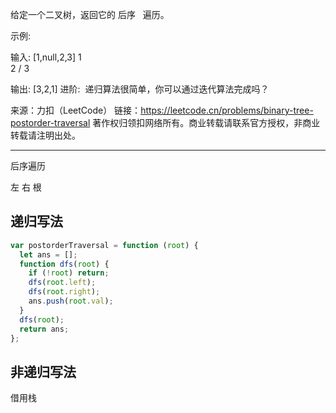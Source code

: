 给定一个二叉树，返回它的 后序   遍历。

示例:

输入: [1,null,2,3]
1
\
 2
/
3

输出: [3,2,1]
进阶:  递归算法很简单，你可以通过迭代算法完成吗？

来源：力扣（LeetCode）
链接：https://leetcode.cn/problems/binary-tree-postorder-traversal
著作权归领扣网络所有。商业转载请联系官方授权，非商业转载请注明出处。

---

后序遍历

左 右 根

## 递归写法

```javascript
var postorderTraversal = function (root) {
  let ans = [];
  function dfs(root) {
    if (!root) return;
    dfs(root.left);
    dfs(root.right);
    ans.push(root.val);
  }
  dfs(root);
  return ans;
};
```

## 非递归写法

借用栈
